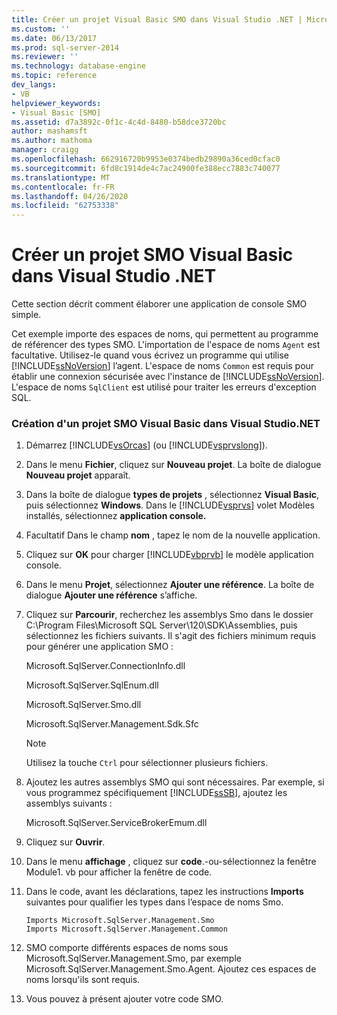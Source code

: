 ```yaml
---
title: Créer un projet Visual Basic SMO dans Visual Studio .NET | Microsoft Docs
ms.custom: ''
ms.date: 06/13/2017
ms.prod: sql-server-2014
ms.reviewer: ''
ms.technology: database-engine
ms.topic: reference
dev_langs:
- VB
helpviewer_keywords:
- Visual Basic [SMO]
ms.assetid: d7a3892c-0f1c-4c4d-8480-b58dce3720bc
author: mashamsft
ms.author: mathoma
manager: craigg
ms.openlocfilehash: 662916720b9953e0374bedb29890a36ced0cfac0
ms.sourcegitcommit: 6fd8c1914de4c7ac24900fe388ecc7883c740077
ms.translationtype: MT
ms.contentlocale: fr-FR
ms.lasthandoff: 04/26/2020
ms.locfileid: "62753338"
---
```

# <a name="create-a-visual-basic-smo-project-in-visual-studio-net"></a>Créer un projet SMO Visual Basic dans Visual Studio .NET
  Cette section décrit comment élaborer une application de console SMO simple.  
  
 Cet exemple importe des espaces de noms, qui permettent au programme de référencer des types SMO. L'importation de l'espace de noms `Agent` est facultative. Utilisez-le quand vous écrivez un programme qui utilise [!INCLUDE[ssNoVersion](../../includes/ssnoversion-md.md)] l’agent. L'espace de noms `Common` est requis pour établir une connexion sécurisée avec l'instance de [!INCLUDE[ssNoVersion](../../includes/ssnoversion-md.md)]. L'espace de noms `SqlClient` est utilisé pour traiter les erreurs d'exception SQL.  
  
### <a name="creating-a-visual-basic-smo-project-in-visual-studionet"></a>Création d'un projet SMO Visual Basic dans Visual Studio.NET  
  
1.  Démarrez [!INCLUDE[vsOrcas](../../includes/vsorcas-md.md)] (ou [!INCLUDE[vsprvslong](../../includes/vsprvslong-md.md)]).  
  
2.  Dans le menu **Fichier**, cliquez sur **Nouveau projet**. La boîte de dialogue **Nouveau projet** apparaît.  
  
3.  Dans la boîte de dialogue **types de projets** , sélectionnez **Visual Basic**, puis sélectionnez **Windows**. Dans le [!INCLUDE[vsprvs](../../includes/vsprvs-md.md)] volet Modèles installés, sélectionnez **application console.**  
  
4.  Facultatif Dans le champ **nom** , tapez le nom de la nouvelle application.  
  
5.  Cliquez sur **OK** pour charger [!INCLUDE[vbprvb](../../includes/vbprvb-md.md)] le modèle application console.  
  
6.  Dans le menu **Projet**, sélectionnez **Ajouter une référence**. La boîte de dialogue **Ajouter une référence** s’affiche.  
  
7.  Cliquez sur **Parcourir**, recherchez les assemblys Smo dans le dossier C:\Program Files\Microsoft SQL Server\120\SDK\Assemblies, puis sélectionnez les fichiers suivants. Il s'agit des fichiers minimum requis pour générer une application SMO :  
  
     Microsoft.SqlServer.ConnectionInfo.dll  
  
     Microsoft.SqlServer.SqlEnum.dll  
  
     Microsoft.SqlServer.Smo.dll  
  
     Microsoft.SqlServer.Management.Sdk.Sfc  
  
    > [!NOTE]  
    >  Utilisez la touche `Ctrl` pour sélectionner plusieurs fichiers.  
  
8.  Ajoutez les autres assemblys SMO qui sont nécessaires. Par exemple, si vous programmez spécifiquement [!INCLUDE[ssSB](../../includes/sssb-md.md)], ajoutez les assemblys suivants :  
  
     Microsoft.SqlServer.ServiceBrokerEmum.dll  
  
9. Cliquez sur **Ouvrir**.  
  
10. Dans le menu **affichage** , cliquez sur **code**.-ou-sélectionnez la fenêtre Module1. vb pour afficher la fenêtre de code.  
  
11. Dans le code, avant les déclarations, tapez les instructions **Imports** suivantes pour qualifier les types dans l’espace de noms Smo.  
  
    ```  
    Imports Microsoft.SqlServer.Management.Smo  
    Imports Microsoft.SqlServer.Management.Common  
    ```  
  
12. SMO comporte différents espaces de noms sous Microsoft.SqlServer.Management.Smo, par exemple Microsoft.SqlServer.Management.Smo.Agent. Ajoutez ces espaces de noms lorsqu'ils sont requis.  
  
13. Vous pouvez à présent ajouter votre code SMO.  
  
  
